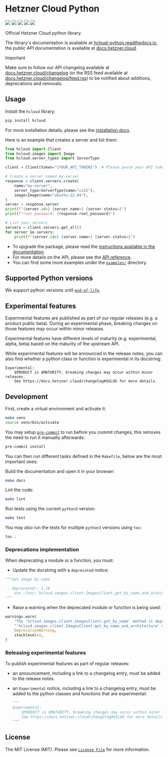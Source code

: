 # Hetzner Cloud Python

[![](https://github.com/hetznercloud/hcloud-python/actions/workflows/test.yml/badge.svg)](https://github.com/hetznercloud/hcloud-python/actions/workflows/test.yml)
[![](https://github.com/hetznercloud/hcloud-python/actions/workflows/lint.yml/badge.svg)](https://github.com/hetznercloud/hcloud-python/actions/workflows/lint.yml)
[![](https://codecov.io/github/hetznercloud/hcloud-python/graph/badge.svg?token=3YGRqB5t1L)](https://codecov.io/github/hetznercloud/hcloud-python/tree/main)
[![](https://readthedocs.org/projects/hcloud-python/badge/?version=latest)](https://hcloud-python.readthedocs.io)
[![](https://img.shields.io/pypi/pyversions/hcloud.svg)](https://pypi.org/project/hcloud/)

Official Hetzner Cloud python library.

The library's documentation is available at [hcloud-python.readthedocs.io](https://hcloud-python.readthedocs.io), the public API documentation is available at [docs.hetzner.cloud](https://docs.hetzner.cloud).

> [!IMPORTANT]
> Make sure to follow our API changelog available at
> [docs.hetzner.cloud/changelog](https://docs.hetzner.cloud/changelog) (or the RSS feed
> available at
> [docs.hetzner.cloud/changelog/feed.rss](https://docs.hetzner.cloud/changelog/feed.rss))
> to be notified about additions, deprecations and removals.

## Usage

Install the `hcloud` library:

```sh
pip install hcloud
```

For more installation details, please see the [installation docs](https://hcloud-python.readthedocs.io/en/stable/installation.html).

Here is an example that creates a server and list them:

```python
from hcloud import Client
from hcloud.images import Image
from hcloud.server_types import ServerType

client = Client(token="{YOUR_API_TOKEN}")  # Please paste your API token here

# Create a server named my-server
response = client.servers.create(
    name="my-server",
    server_type=ServerType(name="cx22"),
    image=Image(name="ubuntu-22.04"),
)
server = response.server
print(f"{server.id=} {server.name=} {server.status=}")
print(f"root password: {response.root_password}")

# List your servers
servers = client.servers.get_all()
for server in servers:
    print(f"{server.id=} {server.name=} {server.status=}")
```

- To upgrade the package, please read the [instructions available in the documentation](https://hcloud-python.readthedocs.io/en/stable/upgrading.html).
- For more details on the API, please see the [API reference](https://hcloud-python.readthedocs.io/en/stable/api.html).
- You can find some more examples under the [`examples/`](https://github.com/hetznercloud/hcloud-python/tree/main/examples) directory.

## Supported Python versions

We support python versions until [`end-of-life`](https://devguide.python.org/versions/#status-of-python-versions).

## Experimental features

Experimental features are published as part of our regular releases (e.g. a product
public beta). During an experimental phase, breaking changes on those features may occur
within minor releases.

Experimental features have different levels of maturity (e.g. experimental, alpha, beta)
based on the maturity of the upstream API.

While experimental features will be announced in the release notes, you can also find
whether a python class or function is experimental in its docstring:

```
Experimental:
    $PRODUCT is $MATURITY, breaking changes may occur within minor releases.
    See https://docs.hetzner.cloud/changelog#$SLUG for more details.
```

## Development

First, create a virtual environment and activate it:

```sh
make venv
source venv/bin/activate
```

You may setup [`pre-commit`](https://pre-commit.com/) to run before you commit changes, this removes the need to run it manually afterwards:

```sh
pre-commit install
```

You can then run different tasks defined in the `Makefile`, below are the most important ones:

Build the documentation and open it in your browser:

```sh
make docs
```

Lint the code:

```sh
make lint
```

Run tests using the current `python3` version:

```sh
make test
```

You may also run the tests for multiple `python3` versions using `tox`:

```sh
tox .
```

### Deprecations implementation

When deprecating a module or a function, you must:

- Update the docstring with a `deprecated` notice:

```py
"""Get image by name

.. deprecated:: 1.19
    Use :func:`hcloud.images.client.ImagesClient.get_by_name_and_architecture` instead.
"""
```

- Raise a warning when the deprecated module or function is being used:

```py
warnings.warn(
    "The 'hcloud.images.client.ImagesClient.get_by_name' method is deprecated, please use the "
    "'hcloud.images.client.ImagesClient.get_by_name_and_architecture' method instead.",
    DeprecationWarning,
    stacklevel=2,
)
```

### Releasing experimental features

To publish experimental features as part of regular releases:

- an announcement, including a link to a changelog entry, must be added to the release notes.
- an `Experimental` notice, including a link to a changelog entry, must be added to the python classes and functions that are experimental:

  ```py
  """
  Experimental:
      $PRODUCT is $MATURITY, breaking changes may occur within minor releases.
      See https://docs.hetzner.cloud/changelog#$SLUG for more details.
  """
  ```

## License

The MIT License (MIT). Please see [`License File`](https://github.com/hetznercloud/hcloud-python/blob/main/LICENSE) for more information.
